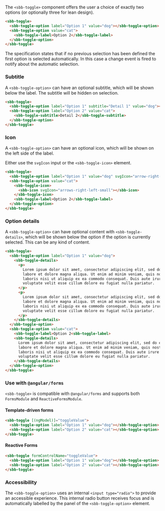 The `<sbb-toggle>` component offers the user a choice of exactly two options
(or optionally three for lean design).

```html
<sbb-toggle>
  <sbb-toggle-option label="Option 1" value="dog"></sbb-toggle-option>
  <sbb-toggle-option value="cat">
    <sbb-toggle-label>Option 2</sbb-toggle-label>
  </sbb-toggle-option>
</sbb-toggle>
```

The specification states that if no previous selection has been defined the first option is selected automatically.
In this case a change event is fired to notify about the automatic selection.

### Subtitle

A `<sbb-toggle-option>` can have an optional subtitle, which will be shown below the label.
The subtitle will be hidden on selection.

```html
<sbb-toggle>
  <sbb-toggle-option label="Option 1" subtitle="Detail 1" value="dog"></sbb-toggle-option>
  <sbb-toggle-option label="Option 2" value="cat">
    <sbb-toggle-subtitle>Detail 2</sbb-toggle-subtitle>
  </sbb-toggle-option>
</sbb-toggle>
```

### Icon

A `<sbb-toggle-option>` can have an optional icon, which will be shown on the left side of
the label.

Either use the `svgIcon` input or the `<sbb-toggle-icon>` element.

```html
<sbb-toggle>
  <sbb-toggle-option label="Option 1" value="dog" svgIcon="arrow-right-small"> </sbb-toggle-option>
  <sbb-toggle-option value="cat">
    <sbb-toggle-icon>
      <sbb-icon svgIcon="arrows-right-left-small"></sbb-icon>
    </sbb-toggle-icon>
    <sbb-toggle-label>Option 2</sbb-toggle-label>
  </sbb-toggle-option>
</sbb-toggle>
```

### Option details

A `<sbb-toggle-option>` can have optional content with `<sbb-toggle-details>`, which will be shown
below the option if the option is currently selected. This can be any kind of content.

```html
<sbb-toggle>
  <sbb-toggle-option label="Option 1" value="dog">
    <sbb-toggle-details>
      <p>
        Lorem ipsum dolor sit amet, consectetur adipiscing elit, sed do eiusmod tempor incididunt ut
        labore et dolore magna aliqua. Ut enim ad minim veniam, quis nostrud exercitation ullamco
        laboris nisi ut aliquip ex ea commodo consequat. Duis aute irure dolor in reprehenderit in
        voluptate velit esse cillum dolore eu fugiat nulla pariatur.
      </p>
      <p>
        Lorem ipsum dolor sit amet, consectetur adipiscing elit, sed do eiusmod tempor incididunt ut
        labore et dolore magna aliqua. Ut enim ad minim veniam, quis nostrud exercitation ullamco
        laboris nisi ut aliquip ex ea commodo consequat. Duis aute irure dolor in reprehenderit in
        voluptate velit esse cillum dolore eu fugiat nulla pariatur.
      </p>
    </sbb-toggle-details>
  </sbb-toggle-option>
  <sbb-toggle-option value="cat">
    <sbb-toggle-label>Option 2<sbb-toggle-label>
    <sbb-toggle-details>
      Lorem ipsum dolor sit amet, consectetur adipiscing elit, sed do eiusmod tempor incididunt ut
      labore et dolore magna aliqua. Ut enim ad minim veniam, quis nostrud exercitation ullamco
      laboris nisi ut aliquip ex ea commodo consequat. Duis aute irure dolor in reprehenderit in
      voluptate velit esse cillum dolore eu fugiat nulla pariatur.
    </sbb-toggle-details>
  </sbb-toggle-option>
</sbb-toggle>
```

### Use with `@angular/forms`

`<sbb-toggle>` is compatible with `@angular/forms` and supports both `FormsModule`
and `ReactiveFormsModule`.

#### Template-driven forms

```html
<sbb-toggle [(ngModel)]="toggleValue">
  <sbb-toggle-option label="Option 1" value="dog"></sbb-toggle-option>
  <sbb-toggle-option label="Option 2" value="cat"></sbb-toggle-option>
</sbb-toggle>
```

#### Reactive Forms

```html
<sbb-toggle formControlName="toggleValue">
  <sbb-toggle-option label="Option 1" value="dog"></sbb-toggle-option>
  <sbb-toggle-option label="Option 2" value="cat"></sbb-toggle-option>
</sbb-toggle>
```

### Accessibility

The `<sbb-toggle-option>` uses an internal `<input type="radio">` to provide an accessible experience.
This internal radio button receives focus and is automatically labelled by the panel of the
`<sbb-toggle-option>` element.
